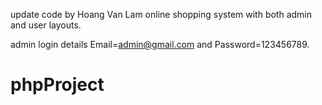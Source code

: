 update code by Hoang Van Lam 
online shopping system with both admin and user layouts.

admin login details  Email=admin@gmail.com and Password=123456789.
# phpProject

